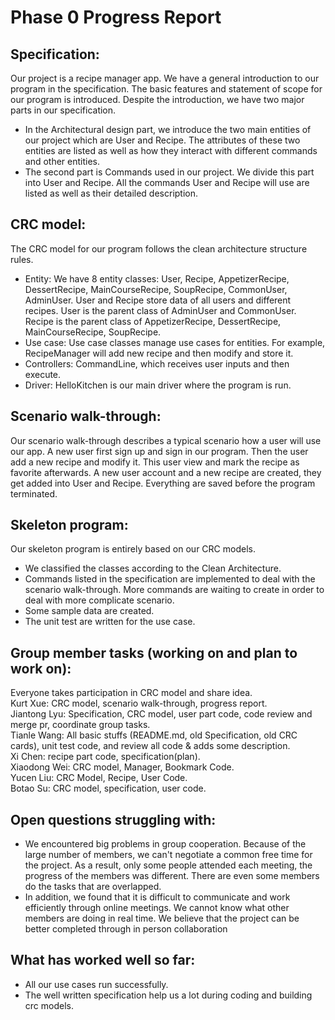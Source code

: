 # Phase 0 Progress Report
## Specification:
Our project is a recipe manager app. We have a general introduction to our program in the specification. The basic features
and statement of scope for our program is introduced. Despite the introduction, we have two major parts in our specification.
- In the Architectural design part, we introduce the two main entities of our project which are User and Recipe. The attributes 
of these two entities are listed as well as how they interact with different commands and other entities.
- The second part is Commands used in our project. We divide this part into User and Recipe. All the commands User and Recipe 
will use are listed as well as their detailed description.

## CRC model:
The CRC model for our program follows the clean architecture structure rules.
- Entity: We have 8 entity classes: User, Recipe, AppetizerRecipe, DessertRecipe, MainCourseRecipe, SoupRecipe, CommonUser, 
AdminUser. User and Recipe store data of all users and different recipes. User is the parent class of AdminUser and CommonUser. 
Recipe is the parent class of AppetizerRecipe, DessertRecipe, MainCourseRecipe, SoupRecipe.
- Use case: Use case classes manage use cases for entities. For example, RecipeManager will add new recipe and then modify and store it.
- Controllers: CommandLine, which receives user inputs and then execute.
- Driver: HelloKitchen is our main driver where the program is run.

## Scenario walk-through:
Our scenario walk-through describes a typical scenario how a user will use our app. 
A new user first sign up and sign in our program. Then the user add a new recipe and modify it. This user view and mark 
the recipe as favorite afterwards. A new user account and a new recipe are created, they get added into User and Recipe. 
Everything are saved before the program terminated.


## Skeleton program:
Our skeleton program is entirely based on our CRC models.
- We classified the classes according to the Clean Architecture.
- Commands listed in the specification are implemented to deal with the scenario walk-through. More commands are waiting 
to create in order to deal with more complicate scenario.
- Some sample data are created.
- The unit test are written for the use case.

## Group member tasks (working on and plan to work on):
Everyone takes participation in CRC model and share idea.\
Kurt Xue: CRC model, scenario walk-through, progress report.\
Jiantong Lyu: Specification, CRC model, user part code, code review and merge pr, coordinate group tasks.\
Tianle Wang: All basic stuffs (README.md, old Specification, old CRC cards), unit test code, and review all code & adds some description.\
Xi Chen: recipe part code, specification(plan).\
Xiaodong Wei: CRC model, Manager, Bookmark Code.\
Yucen Liu: CRC Model, Recipe, User Code.\
Botao Su: CRC model, specification, user code.

## Open questions struggling with:
- We encountered big problems in group cooperation. Because of the large number of members, we can't negotiate a common 
free time for the project. As a result, only some people attended each meeting, the progress of the members was different. 
There are even some members do the tasks that are overlapped.
- In addition, we found that it is difficult to communicate and work efficiently through online meetings. We cannot know 
what other members are doing in real time. We believe that the project can be better completed through in person collaboration

## What has worked well so far:
- All our use cases run successfully.
- The well written specification help us a lot during coding and building crc models.
